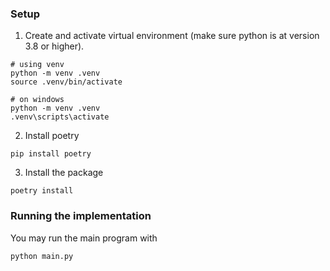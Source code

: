 ### Setup

1. Create and activate virtual environment (make sure python is at version 3.8 or higher).

```
# using venv
python -m venv .venv
source .venv/bin/activate

# on windows
python -m venv .venv
.venv\scripts\activate
```

2. Install poetry

```
pip install poetry
```

3. Install the package

```
poetry install
```

### Running the implementation

You may run the main program with

```
python main.py
```
